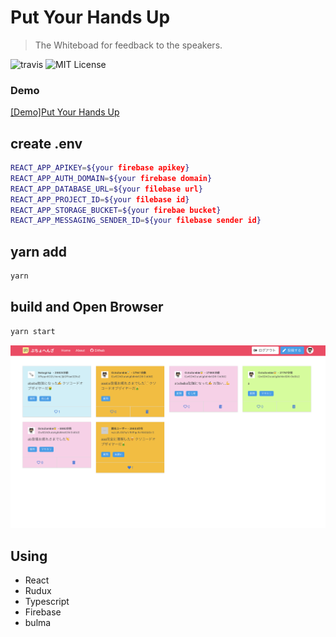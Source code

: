 # Put Your Hands Up

<!-- ![alt](https://travis-ci.org/nkgrnkgr/expenses-automation.svg?branch=master) [![MIT License](http://img.shields.io/badge/license-MIT-blue.svg?style=flat)](LICENSE)

![Imgur](https://i.imgur.com/hxfX19n.png) -->

<!-- expenses-automation is a tool that calculates travel expenses from the schedule registered in Google Caledar and outputs CSV formatted for expense adjustment. -->

> The Whiteboad for  feedback to the speakers.

![travis](https://travis-ci.org/nkgrnkgr/put-your-hands-up.svg?branch=master)
![MIT License](https://img.shields.io/badge/license-MIT-blue.svg?style=flass)

### Demo

[[Demo]Put Your Hands Up](https://put-your-hands-up-test.firebaseapp.com/events/b8829a6a-5385-4550-b8ad-bc078b578ac7/)


## create .env

```bash
REACT_APP_APIKEY=${your firebase apikey}
REACT_APP_AUTH_DOMAIN=${your firebase domain}
REACT_APP_DATABASE_URL=${your filebase url}
REACT_APP_PROJECT_ID=${your filebase id}
REACT_APP_STORAGE_BUCKET=${your firebae bucket}
REACT_APP_MESSAGING_SENDER_ID=${your filebase sender id}

```

## yarn add

```bash
yarn
```

## build and Open Browser

```bash
yarn start
```

![alt](./src/images/cap.png)



<!-- Please visit at [Tutorial](https://expenses-automation-app.firebaseapp.com/tutorial) -->

<!-- ## About This Repository

This Respository is FrontEnd of expenses-automation.

BackEnd Repository is [expenses-automation-api](https://bitbucket.org/nokogiring/expenses-automation-api/src/master/).
But BackEnd Repository is  private. -->

## Using

- React
- Rudux
- Typescript
- Firebase
- bulma